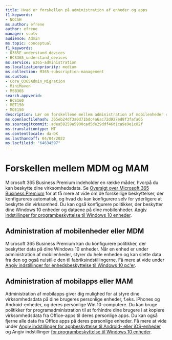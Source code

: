 ```yaml
---
title: Hvad er forskellen på administration af enheder og apps
f1.keywords:
- NOCSH
ms.author: efrene
author: efrene
manager: scotv
audience: Admin
ms.topic: conceptual
f1_keywords:
- O365E_understand_devices
- BCS365_understand_devices
ms.service: o365-administration
ms.localizationpriority: medium
ms.collection: M365-subscription-management
ms.custom:
- Core_O365Admin_Migration
- MiniMaven
- MSB365
search.appverid:
- BCS160
- MET150
- MOE150
description: Lær om forskellene mellem administration af mobilenheder og administration af mobilapps eller MDM og MAM.
ms.openlocfilehash: 365eb24df3a0d71bdc4a6ac72d927ed8f3fafa65
ms.sourcegitcommit: adea59259a5900cad5de29ddf46d1ca9e9e1c82f
ms.translationtype: MT
ms.contentlocale: da-DK
ms.lasthandoff: 04/04/2022
ms.locfileid: "64634597"
---
```

# <a name="difference-between-mdm-and-mam"></a>Forskellen mellem MDM og MAM

Microsoft 365 Business Premium indeholder en række måder, hvorpå du kan beskytte dine virksomhedsdata. Se [Oversigt over Microsoft 365 Business Premium](../../admin/admin-overview/what-is-microsoft-365.md) for at få mere at vide om de forskellige beskyttelser, der konfigureres automatisk, og hvad du kan konfigurere selv for yderligere at beskytte din virksomhed. Du kan også konfigurere politikker, der beskytter dine Windows 10 enheder og dataene på dine mobilenheder.
[Angiv indstillinger for programbeskyttelse til Windows 10 enheder](../../business-premium/m365bp-protection-settings-for-windows-10-devices.md).

## <a name="mobile-device-management-or-mdm"></a>Administration af mobilenheder eller MDM

Microsoft 365 Business Premium kan du konfigurere politikker, der beskytter data på dine Windows 10 enheder. Når en enhed er under administration af mobilenheder, styrer du hele enheden og kan slette data fra den og også nulstille den til fabriksindstillingerne. Få mere at vide under [Angiv indstillinger for enhedsbeskyttelse til Windows 10 pc'er](../../business-premium/m365bp-protection-settings-for-windows-10-pcs.md).

## <a name="mobile-application-management-or-mam"></a>Administration af mobilapps eller MAM

Administration af mobilapps giver dig mulighed for at styre dine virksomhedsdata på dine brugeres personlige enheder, f.eks. iPhones og Android-enheder, og deres personlige Win 10-computere. Du kan bruge politikker for programadministration til at forhindre dine brugere i at kopiere virksomhedsdata fra Office-apps til deres personlige apps. Du kan også fjerne alle data fra Office apps på deres personlige enheder. Få mere at vide under [Angiv indstillinger for appbeskyttelse til Android- eller iOS-enheder](../../business-premium/m365bp-app-protection-settings-for-android-and-ios.md) og Angiv indstillinger [for programbeskyttelse til Windows 10 enheder](../../business-premium/m365bp-app-protection-settings-for-android-and-ios.md).

